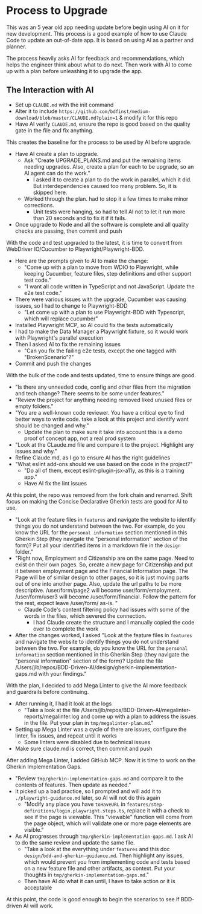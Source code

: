 # Process to Upgrade

This was an 5 year old app needing update before begin using AI on it for new development. This process is a good example of how to use Claude Code to update an out-of-date app. It is based on using AI as a partner and planner.

The process heavily asks AI for feedback and recommendations, which helps the engineer think about what to do next. Then work with AI to come up with a plan before unleashing it to upgrade the app.

## The Interaction with AI

- Set up `CLAUDE.md` with the init command
- Alter it to include `https://github.com/bdfinst/medium-download/blob/master/CLAUDE.md?plain=1` & modify it for this repo
- Have AI verify `CLAUDE.md`, ensure the repo is good based on the quality gate in the file and fix anything.

This creates the baseline for the process to be used by AI before upgrade.

- Have AI create a plan to upgrade.
  - Ask "Create UPGRADE_PLANS.md and put the remaining items needing upgrades. Also, create a plan for each to be upgrade, so an AI agent can do the work."
    - I asked it to create a plan to do the work in parallel, which it did. But interdependencies caused too many problem. So, it is skipped here.
  - Worked through the plan. had to stop it a few times to make minor corrections.
    - Unit tests were hanging, so had to tell AI not to let it run more than 20 seconds and to fix it if it fails.
- Once upgrade to Node and all the software is complete and all quality checks are passing, then commit and push

With the code and test upgraded to the latest, it is time to convert from WebDriver IO/Cucumber to Playwright/Playwright-BDD.

- Here are the prompts given to AI to make the change:
  - "Come up with a plan to move from WDIO to Playwright, while keeping Cucumber, feature files, step definitions and other support test code."
  - "I want all code written in TypeScript and not JavaScript. Update the e2e test code."
- There were various issues with the upgrade, Cucumber was causing issues, so I had to change to Playwright-BDD
  - "Let come up with a plan to use Playwright-BDD with Typescript, which will replace cucumber"
- Installed Playwright MCP, so AI could fix the tests automatically
- I had to make the Data Manager a Playwright fixture, so it would work with Playwright's parallel execution
- Then I asked AI to fix the remaining issues
  - "Can you fix the failing e2e tests, except the one tagged with \"BrokenScenario\"?"
- Commit and push the changes

With the bulk of the code and tests updated, time to ensure things are good.

- "Is there any unneeded code, config and other files from the migration and tech change? There seems to be some under features."
- "Review the project for anything needing removed liked unused files or empty folders."
- "You are a well-known code reviewer. You have a critical eye to find better ways to write code. take a look at this project and identify want should be changed and why."
  - Update the plan to make sure it take into account this is a demo proof of concept app, not a real prod system
- "Look at the CLaude.md file and compare it to the project. Highlight any issues and why."
- Refine Claude.md, as I go to ensure AI has the right guidelines
- "What eslint add-ons should we use based on the code in the project?"
  - "Do all of them, except eslint-plugin-jsx-a11y, as this is a training app."
  - Have AI fix the lint issues

At this point, the repo was removed from the fork chain and renamed. Shift focus on making the Concise Declarative Gherkin tests are good for AI to use.

- "Look at the feature files in `features` and navigate the website to identify things you do not understand between the two. For example, do you know the URL for the `personal information` section mentioned in this Gherkin Step (they navigate the \"personal information\" section of the form)? Put all your identified items in a markdown file in the `design` folder."
- "Right now, Employment and Citizenship are on the same page. Need to exist on their own pages. So, create a new page for Citizenship and put it between employment page and the Financial Information page. The Page will be of similar design to other pages, so it is just moving parts out of one into another page.  Also, update the url paths to be more descriptive. /user/form/page2 will become user/form/employment. /user/form/user3 will become /user/form/financial. Follow the pattern for the rest, expect leave /user/form/ as-is. "
  - Claude Code's content filtering policy had issues with some of the words in the files, which severed the connection.
    - I had Claude create the structure and I manually copied the code over to complete the work
- After the changes worked, I asked "Look at the feature files in `features` and navigate the website to identify things you do not understand between the two. For example, do you know the URL for the `personal information` section mentioned in this Gherkin Step (they navigate the \"personal information\" section of the form)? Update the file /Users/jlb/repos/BDD-Driven-AI/design/gherkin-implementation-gaps.md with your findings."

With the plan, I decided to add Mega Linter to give the AI more feedback and guardrails before continuing.

- After running it, I had it look at the logs
  - "Take a look at the file /Users/jlb/repos/BDD-Driven-AI/megalinter-reports/megalinter.log and come up with a plan to address the issues in the file. Put your plan in `tmp/megalinter-plan.md`."
- Setting up Mega Linter was a cycle of there are issues, configure the linter, fix issues, and repeat until it works
  - Some linters were disabled due to technical issues
- Make sure claude.md is correct, then commit and push

After adding Mega Linter, I added GitHub MCP. Now it is time to work on the Gherkin Implementation Gaps.

- "Review `tmp/gherkin-implementation-gaps.md` and compare it to the contents of features. Then update as needed."
- It picked up a bad practice, so I prompted and will add it to `./playwright-guidance.md` later, so AI will not do this again
  - "Modify any place you have `toHaveURL` in `features/step-definitions/login.playwright.steps.ts`, replace it with a check to see if the page is viewable. This \"viewable\" function will come from the page object, which will validate one or more page elements are visible."
- As AI progresses through `tmp/gherkin-implementation-gaps.md`. I ask AI to do the same review and update the same file.
  - "Take a look at the everything under `features` and this doc `design/bdd-and-gherkin-guidance.md`. Then highlight any issues, which would prevent you from implementing code and tests based on  a new feature file and other artifacts, as context. Put your thoughts in `tmp/gherkin-implementation-gaps.md`."
  - Then have AI do what it can until, I have to take action or it is acceptable

At this point, the code is good enough to begin the scenarios to see if BDD-driven AI will work.
